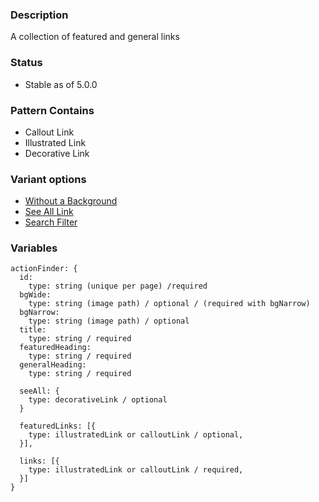 ### Description
A collection of featured and general links

### Status
* Stable as of 5.0.0

### Pattern Contains
* Callout Link
* Illustrated Link
* Decorative Link

### Variant options
* [Without a Background](./?p=organisms-action-finder-without-background)
* [See All Link](./?p=organisms-action-finder-see-all)
* [Search Filter](./?p=organisms-action-finder-filter)


### Variables
~~~
actionFinder: {
  id:
    type: string (unique per page) /required 
  bgWide:
    type: string (image path) / optional / (required with bgNarrow)
  bgNarrow:
    type: string (image path) / optional
  title:
    type: string / required
  featuredHeading:
    type: string / required
  generalHeading:
    type: string / required

  seeAll: {
    type: decorativeLink / optional
  }

  featuredLinks: [{
    type: illustratedLink or calloutLink / optional,
  }],

  links: [{
    type: illustratedLink or calloutLink / required,
  }]
}
~~~
